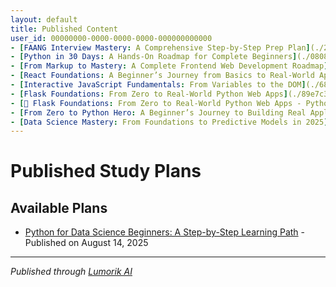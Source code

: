 ```yaml
---
layout: default
title: Published Content
user_id: 00000000-0000-0000-0000-000000000000
- [FAANG Interview Mastery: A Comprehensive Step-by-Step Prep Plan](./24b17389-5c20-4034-b1ed-79cbe527342b/) - Published on August 14, 2025
- [Python in 30 Days: A Hands-On Roadmap for Complete Beginners](./0808324d-ab54-408f-89c2-022e62c968ef/) - Published on August 15, 2025
- [From Markup to Mastery: A Complete Frontend Web Development Roadmap](./ecae0681-e3a6-4fe2-b46c-84785cc58fae/) - Published on August 15, 2025
- [React Foundations: A Beginner’s Journey from Basics to Real-World Apps](./3ba9cf90-1042-4903-97be-2a092e0c9574/) - Published on August 15, 2025
- [Interactive JavaScript Fundamentals: From Variables to the DOM](./6871710d-83f5-4796-97e5-f75ea97734c3/) - Published on August 15, 2025
- [Flask Foundations: From Zero to Real-World Python Web Apps](./89e7c3aa-2c50-48ec-9ebc-e873a67a5a25/) - Published on August 15, 2025
- [📖 Flask Foundations: From Zero to Real-World Python Web Apps - Python syntax and control flow](./2b95e07c-dc78-418c-8f77-b47b15934f3a/) - Textbook published on August 15, 2025
- [From Zero to Python Hero: A Beginner’s Journey to Building Real Applications](./6301ce34-758e-494d-8900-18f8b3fd1a03/) - Published on August 15, 2025
- [Data Science Mastery: From Foundations to Predictive Models in 2025](./84a77050-67b9-4705-a5d4-1300ce9d6d82/) - Published on August 15, 2025
---
```


# Published Study Plans

## Available Plans

- [Python for Data Science Beginners: A Step-by-Step Learning Path](./d49340c2-1351-48ae-84de-6195b65fcc31/) - Published on August 14, 2025

---

*Published through [Lumorik AI](https://lumorik.ai)*
